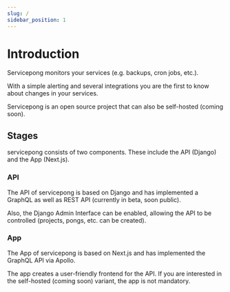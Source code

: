 ```yaml
---
slug: /
sidebar_position: 1
---
```


# Introduction

Servicepong monitors your services (e.g. backups, cron jobs, etc.).

With a simple alerting and several integrations you are the first to know about changes in your services.

Servicepong is an open source project that can also be self-hosted (coming soon).

## Stages

servicepong consists of two components. These include the API (Django) and the App (Next.js).

### API

The API of servicepong is based on Django and has implemented a GraphQL as well as REST API (currently in beta, soon public).

Also, the Django Admin Interface can be enabled, allowing the API to be controlled (projects, pongs, etc. can be created).

### App

The App of servicepong is based on Next.js and has implemented the GraphQL API via Apollo.

The app creates a user-friendly frontend for the API.
If you are interested in the self-hosted (coming soon) variant, the app is not mandatory.
